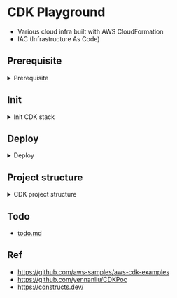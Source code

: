 # CDK Playground

- Various cloud infra built with AWS CloudFormation
- IAC (Infrastructure As Code)


## Prerequisite

<details>
<summary>Prerequisite</summary>

- Install aws CLI

- Install node, npm
	- `brew install node`

- Install CDK CLI
	- `npm install -g aws-cdk`

- Config aws CLI
	- `brew install awscli`
	- `aws configure`

- Install needed pkg
	- `npm install aws-cdk-lib constructs`

- Remove cache & install pkgs
	- `rm -rf node_modules package-lock.json`
	- `npm install`


</details>


## Init

<details>
<summary>Init CDK stack</summary>


```bash
# init project
cdk init sample-app --language typescript

# install pkg
npm install


# compile TS code
npm run build


# show all CDK
cdk list # or : cdk list --long

# (ONLY first time) install the bootstrap stack into an environment, save needed pkg in S3
cdk bootstrap
```

</details>



## Deploy

<details>
<summary>Deploy</summary>


```bash
# Synthesizes and prints the CloudFormation : template for this stack 
cdk synth # or : cdk synthesize

# diff
cdk diff

# deploy
cdk deploy

# deploy
# which will assess whether a hotswap deployment can be performed instead of a CloudFormation deployment. If possible, the CDK CLI will use AWS service APIs to directly make the changes; otherwise it will fall back to performing a full CloudFormation deployment.
cdk deploy --hotswap



# NOTE !!! if want to deploy a new stack while the other stack (same CDK) is being destroyed on time same
cdk deploy --output cdk.out2.deploy

# sync
#  except that instead of being a one-shot operation, it monitors your code and assets for changes and attempts to perform a deployment automatically when a change is detected.
cdk watch

# destroy CDK
cdk destroy CdkWorkshopStack
```

</details>

## Project structure

<details>
<summary>CDK project structure</summary>

```
├── bin
│   └── cdk-demo.ts
├── cdk.json
├── jest.config.js
├── lib
│   └── cdk-demo-stack.ts
├── package.json
├── package-lock.json
├── README.md
├── test
│   └── cdk-demo.test.ts
└── tsconfig.json

- bin/cdk-project.ts - 這是進入 CDK 應用程式的途徑。此檔案將會載入/建立我們在 lib/* 底下定義的所有堆疊

- lib/cdk-project-stack.ts - 這是主要的 CDK 應用程式堆疊的定義之處。資源及其屬性可存放於此處。

- package.json - 您會在此處定義專案相依性，以及一些額外資訊和建置指令碼 (npm build、npm test、npm watch)。

- cdk.json - 此檔案會向工具組指出如何執行你的應用程式，以及與 CDK 和你的專案相關的一些額外設定和參數。

- tsconfig.json：typescript 設定檔

- .npmignore：告訴 npm 應該要排除的文件

- node_modules：nodejs 套件包執行完 npm install 後的文件都會安裝在此資料夾裡面

- test：CDK 測試的程式位置

```

</details>

## Todo

- [todo.md](./doc/todo.md)

## Ref

- https://github.com/aws-samples/aws-cdk-examples
- https://github.com/yennanliu/CDKPoc
- https://constructs.dev/

